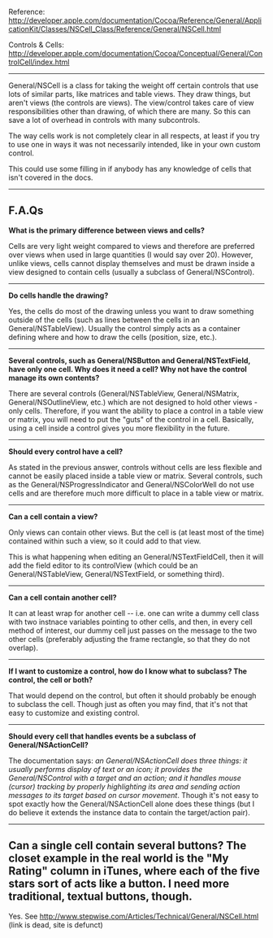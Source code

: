 Reference: http://developer.apple.com/documentation/Cocoa/Reference/General/ApplicationKit/Classes/NSCell_Class/Reference/General/NSCell.html

Controls & Cells: http://developer.apple.com/documentation/Cocoa/Conceptual/General/ControlCell/index.html

----

General/NSCell is a class for taking the weight off certain controls that use lots of similar parts, like matrices and table views. They draw things, but aren't views (the controls are views). The view/control takes care of view responsibilities other than drawing, of which there are many. So this can save a lot of overhead in controls with many subcontrols.

The way cells work is not completely clear in all respects, at least if you try to use one in ways it was not necessarily intended, like in your own custom control.

This could use some filling in if anybody has any knowledge of cells that isn't covered in the docs.

----
**F.A.Qs**
----

**What is the primary difference between views and cells?**

Cells are very light weight compared to views and therefore are preferred over views when used in large quantities (I would say over 20). However, unlike views, cells cannot display themselves and must be drawn inside a view designed to contain cells (usually a subclass of General/NSControl).

----

**Do cells handle the drawing?**

Yes, the cells do most of the drawing unless you want to draw something outside of the cells (such as lines between the cells in an General/NSTableView). Usually the control simply acts as a container defining where and how to draw the cells (position, size, etc.).

----

**Several controls, such as General/NSButton and General/NSTextField, have only one cell. Why does it need a cell? Why not have the control manage its own contents?**

There are several controls (General/NSTableView, General/NSMatrix, General/NSOutlineView, etc.) which are not designed to hold other views - only cells. Therefore, if you want the ability to place a control in a table view or matrix, you will need to put the "guts" of the control in a cell. Basically, using a cell inside a control gives you more flexibility in the future.

----

**Should every control have a cell?**

As stated in the previous answer, controls without cells are less flexible and cannot be easily placed inside a table view or matrix. Several controls, such as the General/NSProgressIndicator and General/NSColorWell do not use cells and are therefore much more difficult to place in a table view or matrix.

----

**Can a cell contain a view?**

Only views can contain other views. But the cell is (at least most of the time) contained within such a view, so it could add to that view.

This is what happening when editing an General/NSTextFieldCell, then it will add the field editor to its controlView (which could be an General/NSTableView, General/NSTextField, or something third).

----

**Can a cell contain another cell?**

It can at least wrap for another cell -- i.e. one can write a dummy cell class with two instnace variables pointing to other cells, and then, in every cell method of interest, our dummy cell just passes on the message to the two other cells (preferably adjusting the frame rectangle, so that they do not overlap).

----

**If I want to customize a control, how do I know what to subclass? The control, the cell or both?**

That would depend on the control, but often it should probably be enough to subclass the cell.  Though just as often you may find, that it's not that easy to customize and existing control.

----

**Should every cell that handles events be a subclass of General/NSActionCell?**

The documentation says: *an General/NSActionCell does three things: it usually performs display of text or an icon; it provides the General/NSControl with a target and an action; and it handles mouse (cursor) tracking by properly highlighting its area and sending action messages to its target based on cursor movement*. Though it's not easy to spot exactly how the General/NSActionCell alone does these things (but I do believe it extends the instance data to contain the target/action pair).

----

**Can a single cell contain several buttons? The closet example in the real world is the "My Rating" column in iTunes, where each of the five stars sort of acts like a button. I need more traditional, textual buttons, though.**
----
Yes.  See http://www.stepwise.com/Articles/Technical/General/NSCell.html  (link is dead, site is defunct)